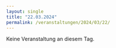 ```yaml
---
layout: single
title: "22.03.2024"
permalink: /veranstaltungen/2024/03/22/
---
```


Keine Veranstaltung an diesem Tag.
